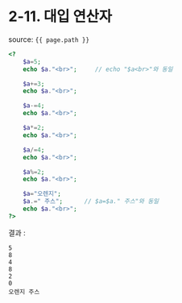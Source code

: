 # 2-11. 대입 연산자

source: `{{ page.path }}`

```php
<?
	$a=5;
	echo $a."<br>";		// echo "$a<br>"와 동일

	$a+=3;
	echo $a."<br>";

	$a-=4;
	echo $a."<br>";

	$a*=2;
	echo $a."<br>";

	$a/=4;
	echo $a."<br>";

	$a%=2;
	echo $a."<br>";

	$a="오렌지";
	$a.=" 주스";		// $a=$a." 주스"와 동일
	echo $a."<br>";
?>
```

결과 :

```
5
8
4
8
2
0
오렌지 주스
```
